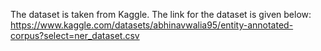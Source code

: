The dataset is taken from Kaggle. The link for the dataset is given below:
https://www.kaggle.com/datasets/abhinavwalia95/entity-annotated-corpus?select=ner_dataset.csv
